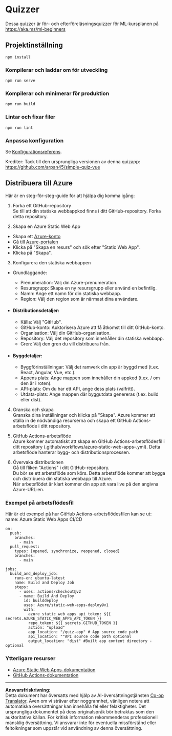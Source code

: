 <!--
CO_OP_TRANSLATOR_METADATA:
{
  "original_hash": "6d130dffca5db70d7e615f926cb1ad4c",
  "translation_date": "2025-09-05T21:48:33+00:00",
  "source_file": "quiz-app/README.md",
  "language_code": "sv"
}
-->
# Quizzer

Dessa quizzer är för- och efterföreläsningsquizzer för ML-kursplanen på https://aka.ms/ml-beginners

## Projektinställning

```
npm install
```

### Kompilerar och laddar om för utveckling

```
npm run serve
```

### Kompilerar och minimerar för produktion

```
npm run build
```

### Lintar och fixar filer

```
npm run lint
```

### Anpassa konfiguration

Se [Konfigurationsreferens](https://cli.vuejs.org/config/).

Krediter: Tack till den ursprungliga versionen av denna quizapp: https://github.com/arpan45/simple-quiz-vue

## Distribuera till Azure

Här är en steg-för-steg-guide för att hjälpa dig komma igång:

1. Forka ett GitHub-repository  
Se till att din statiska webbappkod finns i ditt GitHub-repository. Forka detta repository.

2. Skapa en Azure Static Web App  
- Skapa ett [Azure-konto](http://azure.microsoft.com)  
- Gå till [Azure-portalen](https://portal.azure.com)  
- Klicka på "Skapa en resurs" och sök efter "Static Web App".  
- Klicka på "Skapa".  

3. Konfigurera den statiska webbappen  
- Grundläggande:  
  - Prenumeration: Välj din Azure-prenumeration.  
  - Resursgrupp: Skapa en ny resursgrupp eller använd en befintlig.  
  - Namn: Ange ett namn för din statiska webbapp.  
  - Region: Välj den region som är närmast dina användare.  

- #### Distributionsdetaljer:  
  - Källa: Välj "GitHub".  
  - GitHub-konto: Auktorisera Azure att få åtkomst till ditt GitHub-konto.  
  - Organisation: Välj din GitHub-organisation.  
  - Repository: Välj det repository som innehåller din statiska webbapp.  
  - Gren: Välj den gren du vill distribuera från.  

- #### Byggdetaljer:  
  - Byggförinställningar: Välj det ramverk din app är byggd med (t.ex. React, Angular, Vue, etc.).  
  - Appens plats: Ange mappen som innehåller din appkod (t.ex. / om den är i roten).  
  - API-plats: Om du har ett API, ange dess plats (valfritt).  
  - Utdata-plats: Ange mappen där byggutdata genereras (t.ex. build eller dist).  

4. Granska och skapa  
Granska dina inställningar och klicka på "Skapa". Azure kommer att ställa in de nödvändiga resurserna och skapa ett GitHub Actions-arbetsflöde i ditt repository.

5. GitHub Actions-arbetsflöde  
Azure kommer automatiskt att skapa en GitHub Actions-arbetsflödesfil i ditt repository (.github/workflows/azure-static-web-apps-<name>.yml). Detta arbetsflöde hanterar bygg- och distributionsprocessen.

6. Övervaka distributionen  
Gå till fliken "Actions" i ditt GitHub-repository.  
Du bör se ett arbetsflöde som körs. Detta arbetsflöde kommer att bygga och distribuera din statiska webbapp till Azure.  
När arbetsflödet är klart kommer din app att vara live på den angivna Azure-URL:en.

### Exempel på arbetsflödesfil

Här är ett exempel på hur GitHub Actions-arbetsflödesfilen kan se ut:  
name: Azure Static Web Apps CI/CD  
```
on:
  push:
    branches:
      - main
  pull_request:
    types: [opened, synchronize, reopened, closed]
    branches:
      - main

jobs:
  build_and_deploy_job:
    runs-on: ubuntu-latest
    name: Build and Deploy Job
    steps:
      - uses: actions/checkout@v2
      - name: Build And Deploy
        id: builddeploy
        uses: Azure/static-web-apps-deploy@v1
        with:
          azure_static_web_apps_api_token: ${{ secrets.AZURE_STATIC_WEB_APPS_API_TOKEN }}
          repo_token: ${{ secrets.GITHUB_TOKEN }}
          action: "upload"
          app_location: "/quiz-app" # App source code path
          api_location: ""API source code path optional
          output_location: "dist" #Built app content directory - optional
```

### Ytterligare resurser  
- [Azure Static Web Apps-dokumentation](https://learn.microsoft.com/azure/static-web-apps/getting-started)  
- [GitHub Actions-dokumentation](https://docs.github.com/actions/use-cases-and-examples/deploying/deploying-to-azure-static-web-app)  

---

**Ansvarsfriskrivning**:  
Detta dokument har översatts med hjälp av AI-översättningstjänsten [Co-op Translator](https://github.com/Azure/co-op-translator). Även om vi strävar efter noggrannhet, vänligen notera att automatiska översättningar kan innehålla fel eller felaktigheter. Det ursprungliga dokumentet på dess originalspråk bör betraktas som den auktoritativa källan. För kritisk information rekommenderas professionell mänsklig översättning. Vi ansvarar inte för eventuella missförstånd eller feltolkningar som uppstår vid användning av denna översättning.